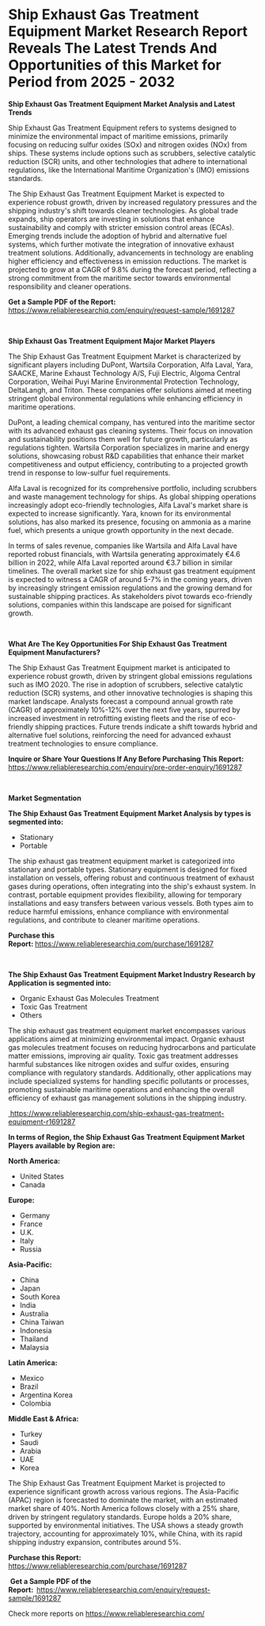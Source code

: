 <p><h1>Ship Exhaust Gas Treatment Equipment Market Research Report Reveals The Latest Trends And Opportunities of this Market for Period from 2025 - 2032</h1></p><p><strong>Ship Exhaust Gas Treatment Equipment Market Analysis and Latest Trends</strong></p>
<p><p>Ship Exhaust Gas Treatment Equipment refers to systems designed to minimize the environmental impact of maritime emissions, primarily focusing on reducing sulfur oxides (SOx) and nitrogen oxides (NOx) from ships. These systems include options such as scrubbers, selective catalytic reduction (SCR) units, and other technologies that adhere to international regulations, like the International Maritime Organization's (IMO) emissions standards.</p><p>The Ship Exhaust Gas Treatment Equipment Market is expected to experience robust growth, driven by increased regulatory pressures and the shipping industry's shift towards cleaner technologies. As global trade expands, ship operators are investing in solutions that enhance sustainability and comply with stricter emission control areas (ECAs). Emerging trends include the adoption of hybrid and alternative fuel systems, which further motivate the integration of innovative exhaust treatment solutions. Additionally, advancements in technology are enabling higher efficiency and effectiveness in emission reductions. The market is projected to grow at a CAGR of 9.8% during the forecast period, reflecting a strong commitment from the maritime sector towards environmental responsibility and cleaner operations.</p></p>
<p><strong>Get a Sample PDF of the Report:&nbsp;</strong> <a href="https://www.reliableresearchiq.com/enquiry/request-sample/1691287?utm_campaign=99&utm_medium=2&utm_source=Github&utm_content=ia&utm_term=07012025&utm_id=ship-exhaust-gas-treatment-equipment">https://www.reliableresearchiq.com/enquiry/request-sample/1691287</a></p>
<p>&nbsp;</p>
<p><strong>Ship Exhaust Gas Treatment Equipment Major Market Players</strong></p>
<p><p>The Ship Exhaust Gas Treatment Equipment Market is characterized by significant players including DuPont, Wartsila Corporation, Alfa Laval, Yara, SAACKE, Marine Exhaust Technology A/S, Fuji Electric, Algoma Central Corporation, Weihai Puyi Marine Environmental Protection Technology, DeltaLangh, and Triton. These companies offer solutions aimed at meeting stringent global environmental regulations while enhancing efficiency in maritime operations.</p><p>DuPont, a leading chemical company, has ventured into the maritime sector with its advanced exhaust gas cleaning systems. Their focus on innovation and sustainability positions them well for future growth, particularly as regulations tighten. Wartsila Corporation specializes in marine and energy solutions, showcasing robust R&D capabilities that enhance their market competitiveness and output efficiency, contributing to a projected growth trend in response to low-sulfur fuel requirements.</p><p>Alfa Laval is recognized for its comprehensive portfolio, including scrubbers and waste management technology for ships. As global shipping operations increasingly adopt eco-friendly technologies, Alfa Laval's market share is expected to increase significantly. Yara, known for its environmental solutions, has also marked its presence, focusing on ammonia as a marine fuel, which presents a unique growth opportunity in the next decade.</p><p>In terms of sales revenue, companies like Wartsila and Alfa Laval have reported robust financials, with Wartsila generating approximately €4.6 billion in 2022, while Alfa Laval reported around €3.7 billion in similar timelines. The overall market size for ship exhaust gas treatment equipment is expected to witness a CAGR of around 5-7% in the coming years, driven by increasingly stringent emission regulations and the growing demand for sustainable shipping practices. As stakeholders pivot towards eco-friendly solutions, companies within this landscape are poised for significant growth.</p></p>
<p>&nbsp;</p>
<p><strong>What Are The Key Opportunities For Ship Exhaust Gas Treatment Equipment Manufacturers?</strong></p>
<p><p>The Ship Exhaust Gas Treatment Equipment market is anticipated to experience robust growth, driven by stringent global emissions regulations such as IMO 2020. The rise in adoption of scrubbers, selective catalytic reduction (SCR) systems, and other innovative technologies is shaping this market landscape. Analysts forecast a compound annual growth rate (CAGR) of approximately 10%-12% over the next five years, spurred by increased investment in retrofitting existing fleets and the rise of eco-friendly shipping practices. Future trends indicate a shift towards hybrid and alternative fuel solutions, reinforcing the need for advanced exhaust treatment technologies to ensure compliance.</p></p>
<p><strong>Inquire or Share Your Questions If Any Before Purchasing This Report:</strong> <a href="https://www.reliableresearchiq.com/enquiry/pre-order-enquiry/1691287?utm_campaign=99&utm_medium=2&utm_source=Github&utm_content=ia&utm_term=07012025&utm_id=ship-exhaust-gas-treatment-equipment">https://www.reliableresearchiq.com/enquiry/pre-order-enquiry/1691287</a></p>
<p>&nbsp;</p>
<p><strong>Market Segmentation</strong></p>
<p><strong>The Ship Exhaust Gas Treatment Equipment Market Analysis by types is segmented into:</strong></p>
<p><ul><li>Stationary</li><li>Portable</li></ul></p>
<p><p>The ship exhaust gas treatment equipment market is categorized into stationary and portable types. Stationary equipment is designed for fixed installation on vessels, offering robust and continuous treatment of exhaust gases during operations, often integrating into the ship's exhaust system. In contrast, portable equipment provides flexibility, allowing for temporary installations and easy transfers between various vessels. Both types aim to reduce harmful emissions, enhance compliance with environmental regulations, and contribute to cleaner maritime operations.</p></p>
<p><strong>Purchase this Report:&nbsp;</strong><a href="https://www.reliableresearchiq.com/purchase/1691287?utm_campaign=99&utm_medium=2&utm_source=Github&utm_content=ia&utm_term=07012025&utm_id=ship-exhaust-gas-treatment-equipment">https://www.reliableresearchiq.com/purchase/1691287</a></p>
<p>&nbsp;</p>
<p><strong>The Ship Exhaust Gas Treatment Equipment Market Industry Research by Application is segmented into:</strong></p>
<p><ul><li>Organic Exhaust Gas Molecules Treatment</li><li>Toxic Gas Treatment</li><li>Others</li></ul></p>
<p><p>The ship exhaust gas treatment equipment market encompasses various applications aimed at minimizing environmental impact. Organic exhaust gas molecules treatment focuses on reducing hydrocarbons and particulate matter emissions, improving air quality. Toxic gas treatment addresses harmful substances like nitrogen oxides and sulfur oxides, ensuring compliance with regulatory standards. Additionally, other applications may include specialized systems for handling specific pollutants or processes, promoting sustainable maritime operations and enhancing the overall efficiency of exhaust gas management solutions in the shipping industry.</p></p>
<p><a href="https://www.reliableresearchiq.com/ship-exhaust-gas-treatment-equipment-r1691287?utm_campaign=99&utm_medium=2&utm_source=Github&utm_content=ia&utm_term=07012025&utm_id=ship-exhaust-gas-treatment-equipment">&nbsp;https://www.reliableresearchiq.com/ship-exhaust-gas-treatment-equipment-r1691287</a></p>
<p><strong>In terms of Region, the Ship Exhaust Gas Treatment Equipment Market Players available by Region are:</strong></p>
<p>
    <p> <strong> North America: </strong>
        <ul>
            <li>United States</li>
            <li>Canada</li>
        </ul>
        </p> 
    <p> <strong> Europe: </strong>
        <ul>
            <li>Germany</li>
            <li>France</li>
            <li>U.K.</li>
            <li>Italy</li>
            <li>Russia</li>
        </ul>
        </p> 
    <p> <strong> Asia-Pacific: </strong>
        <ul>
            <li>China</li>
            <li>Japan</li>
            <li>South Korea</li>
            <li>India</li>
            <li>Australia</li>
            <li>China Taiwan</li>
            <li>Indonesia</li>
            <li>Thailand</li>
            <li>Malaysia</li>
        </ul>
        </p> 
    <p> <strong> Latin America: </strong>
        <ul>
            <li>Mexico</li>
            <li>Brazil</li>
            <li>Argentina Korea</li>
            <li>Colombia</li>
        </ul>
        </p> 
    <p> <strong> Middle East & Africa: </strong>
        <ul>
            <li>Turkey</li>
            <li>Saudi</li>
            <li>Arabia</li>
            <li>UAE</li>
            <li>Korea</li>
        </ul>
    </p>
    </p>
<p><p>The Ship Exhaust Gas Treatment Equipment Market is projected to experience significant growth across various regions. The Asia-Pacific (APAC) region is forecasted to dominate the market, with an estimated market share of 40%. North America follows closely with a 25% share, driven by stringent regulatory standards. Europe holds a 20% share, supported by environmental initiatives. The USA shows a steady growth trajectory, accounting for approximately 10%, while China, with its rapid shipping industry expansion, contributes around 5%.</p></p>
<p><strong>Purchase this Report: </strong><a href="https://www.reliableresearchiq.com/purchase/1691287?utm_campaign=99&utm_medium=2&utm_source=Github&utm_content=ia&utm_term=07012025&utm_id=ship-exhaust-gas-treatment-equipment">https://www.reliableresearchiq.com/purchase/1691287</a></p>
<p>&nbsp;<strong>Get a Sample PDF of the Report:&nbsp;&nbsp;</strong><a href="https://www.reliableresearchiq.com/enquiry/request-sample/1691287?utm_campaign=99&utm_medium=2&utm_source=Github&utm_content=ia&utm_term=07012025&utm_id=ship-exhaust-gas-treatment-equipment">https://www.reliableresearchiq.com/enquiry/request-sample/1691287</a></p>
<p><strong></strong></p>
<p>Check more reports on <a href="https://www.reliableresearchiq.com/?utm_campaign=99&utm_medium=2&utm_source=Github&utm_content=ia&utm_term=07012025&utm_id=ship-exhaust-gas-treatment-equipment">https://www.reliableresearchiq.com/</a></p>